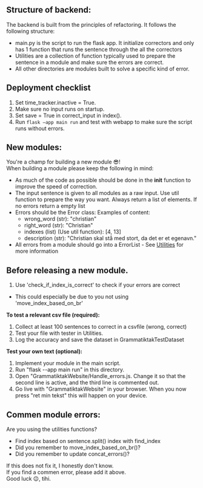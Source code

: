## Structure of backend:
The backend is built from the principles of refactoring. It follows the following structure:  
* main.py is the script to run the flask app. It initialize correctors and only has 1 function that runs the sentence through the all the correctors
* Utilities are a collection of function typically used to prepare the sentence in a module and make sure the errors are correct.
* All other directories are modules built to solve a specific kind of error.

## Deployment checklist
1. Set time_tracker.inactive = True.
2. Make sure no input runs on startup.
3. Set save = True in correct_input in index().
4. Run `flask —app main run` and test with webapp to make sure the script runs without errors.

## New modules:
You're a champ for building a new module :sunglasses:!  
When building a module please keep the following in mind:  
* As much of the code as possible should be done in the __init__ function to improve the speed of correction.
* The input sentence is given to all modules as a raw input. Use util function to prepare the way you want. Always return a list of elements. If no errors return a empty list
* Errors should be the Error class: Examples of content:
  * wrong_word (str): "christian"
  * right_word (str): "Christian"
  * indexes (list) (Use util function): [4, 13]
  * description (str): "Christian skal stå med stort, da det er et egenavn." 
* All errors from a module should go into a ErrorList - See [Utilities](https://github.com/Apros7/GrammatikTAK/blob/main/GrammatiktakBackend/Utilities/error_handling.py) for more information

## Before releasing a new module. 
1. Use 'check_if_index_is_correct' to check if your errors are correct
  * This could especially be due to you not using 'move_index_based_on_br'

**To test a relevant csv file (required):**
1. Collect at least 100 sentences to correct in a csvfile (wrong, correct)
2. Test your file with tester in Utilities.
3. Log the accuracy and save the dataset in GrammatiktakTestDataset

**Test your own text (optional):**
1. Implement your module in the main script.  
2. Run "flask --app main run" in this directory.  
3. Open "GrammatiktakWebsite/Handle_errors.js. Change it so that the second line is active, and the third line is commented out.  
4. Go live with "GrammatiktakWebsite" in your browser. When you now press "ret min tekst" this will happen on your device.

## Commen module errors:
Are you using the utilities functions?
* Find index based on sentence.split() index with find_index
* Did you remember to move_index_based_on_br()?
* Did you remember to update concat_errors()?

If this does not fix it, I honestly don't know.  
If you find a commen error, please add it above.  
Good luck :wink:, tihi.
